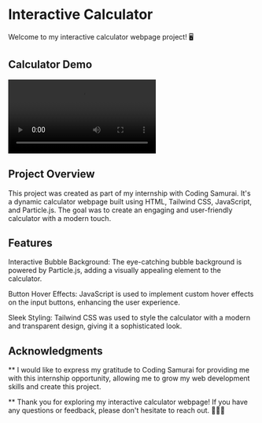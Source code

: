 # Interactive Calculator
Welcome to my interactive calculator webpage project! 🖥️

## Calculator Demo
![Calculator Demo](https://github.com/Kaif-Shariff/CODINGSAMURAI/blob/main/Calc%20gif.mp4)

## Project Overview
This project was created as part of my internship with Coding Samurai. It's a dynamic calculator webpage built using HTML, Tailwind CSS, JavaScript, and Particle.js. The goal was to create an engaging and user-friendly calculator with a modern touch.

## Features
Interactive Bubble Background: The eye-catching bubble background is powered by Particle.js, adding a visually appealing element to the calculator.

Button Hover Effects: JavaScript is used to implement custom hover effects on the input buttons, enhancing the user experience.

Sleek Styling: Tailwind CSS was used to style the calculator with a modern and transparent design, giving it a sophisticated look.

## Acknowledgments
** I would like to express my gratitude to Coding Samurai for providing me with this internship opportunity, allowing me to grow my web development skills and create this project.

** Thank you for exploring my interactive calculator webpage! If you have any questions or feedback, please don't hesitate to reach out. 🚀👩‍💻

